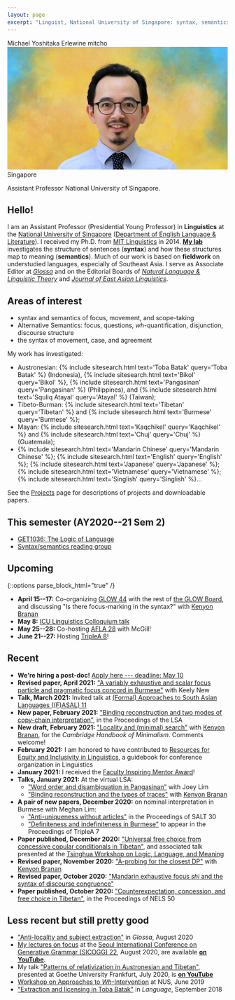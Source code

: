 ```yaml
---
layout: page
excerpt: "Linguist, National University of Singapore: syntax, semantics, fieldwork"
---
```

<div class="vcard">
<span class="fn">Michael Yoshitaka Erlewine</span>
<span class="nickname">mitcho</span>
<span class="photo image"><img src="/static/images/mentor-270x150x2.jpg"/></span>
<span class="adr">
	<span class="country">Singapore</span>
</span>

<span class="title">Assistant Professor</span>
<span class="org">National University of Singapore</span>.
</div>

## Hello!

I am an Assistant Professor (Presidential Young Professor) in **Linguistics** at the [National University of Singapore](http://nus.edu.sg) ([Department of English Language & Literature](http://fas.nus.edu.sg/ell/)). I received my Ph.D. from [MIT Linguistics](http://linguistics.mit.edu/) in 2014. [**My lab**](/lab) investigates the structure of sentences (**syntax**) and how these structures map to meaning (**semantics**). Much of our work is based on **fieldwork** on understudied languages, especially of Southeast Asia. I serve as Associate Editor at [*Glossa*](https://www.glossa-journal.org/) and on the Editorial Boards of [*Natural Language & Linguistic Theory*](https://www.springer.com/journal/11049) and [*Journal of East Asian Linguistics*](https://www.springer.com/journal/10831).

## Areas of interest

*   syntax and semantics of focus, movement, and scope-taking
*   Alternative Semantics: focus, questions, *wh*-quantification, disjunction, discourse structure
*   the syntax of movement, case, and agreement

My work has investigated:
* Austronesian: 
	{% include sitesearch.html text='Toba Batak' query='Toba Batak' %} (Indonesia), 
	{% include sitesearch.html text='Bikol' query='Bikol' %}, 
	{% include sitesearch.html text='Pangasinan' query='Pangasinan' %} (Philippines), and 
	{% include sitesearch.html text='Squliq Atayal' query='Atayal' %} (Taiwan);
* Tibeto-Burman: 
	{% include sitesearch.html text='Tibetan' query='Tibetan' %} and 
	{% include sitesearch.html text='Burmese' query='Burmese' %};
* Mayan: 
	{% include sitesearch.html text='Kaqchikel' query='Kaqchikel' %} and 
	{% include sitesearch.html text='Chuj' query='Chuj' %} (Guatemala);
* {% include sitesearch.html text='Mandarin Chinese' query='Mandarin Chinese' %};
	{% include sitesearch.html text='English' query='English' %};
	{% include sitesearch.html text='Japanese' query='Japanese' %};
	{% include sitesearch.html text='Vietnamese' query='Vietnamese' %};
	{% include sitesearch.html text='Singlish' query='Singlish' %}...

See the [Projects](/projects) page for descriptions of projects and downloadable papers.

## This semester (AY2020--21 Sem 2)

*	[GET1036: The Logic of Language](/nus/lol/)
*	[Syntax/semantics reading group](/nus/synsem/)

## Upcoming

{::options parse_block_html="true" /}

* **April 15--17:** Co-organizing [GLOW 44](https://glowlinguistics.org/44/) with the rest of [the GLOW Board](https://glowlinguistics.org/board/), and discussing "Is there focus-marking in the syntax?" with [Kenyon Branan](https://sites.google.com/view/kbranan/home)
* **May 8:** [ICU Linguistics Colloquium talk](https://sites.google.com/info.icu.ac.jp/linglab/projects/icu-linc/icu-linc)
* **May 25--28:** Co-hosting [AFLA 28](https://lingconf.com/afla28/) with McGill!
* **June 21--27:** Hosting [TripleA 8](https://lingconf.com/triplea8/)!

## Recent

<!--
*	**Paper accepted, September 2019:** ["Philippine clitic pronouns and the lower phase edge"](/research/clitics.html) with Ted Levin, to appear in *Linguistic Inquiry*!
-->

* **We're hiring a post-doc!** [Apply here --- deadline: May 10](https://careers.nus.edu.sg/NUS/job/Kent-Ridge-Postdoctoral-Fellow-Kent/3900844/)
* **Revised paper, April 2021:** ["A variably exhaustive and scalar focus particle and pragmatic focus concord in Burmese"](/research/burmese-hma.html) with Keely New
* **Talk, March 2021:** Invited talk at [(Formal) Approaches to South Asian Languages ((F)ASAL) 11](https://sites.google.com/umn.edu/fasal11/home)
* **New paper, February 2021:** ["Binding reconstruction and two modes of copy-chain interpretation"](/research/chains-lsa.html), in the Proceedings of the LSA
* **New draft, February 2021:** ["Locality and (minimal) search"](/research/locality-search.html) with [Kenyon Branan](https://sites.google.com/view/kbranan/home), for the *Cambridge Handbook of Minimalism*. Comments welcome!
* **February 2021:** I am honored to have contributed to [Resources for Equity and Inclusivity in Linguistics](https://genderinlinguistics.com/reil/), a guidebook for conference organization in Linguistics
* **January 2021:** I received the [Faculty Inspiring Mentor Award](https://fass.nus.edu.sg/news/2021/02/03/fass-inspiring-mentor-2020-award-winners-announced/)!
* **Talks, January 2021:** At the virtual LSA:
	* ["Word order and disambiguation in Pangasinan"](/research/talk-sicogg2020.html) with Joey Lim
	* ["Binding reconstruction and the types of traces"](/research/talk-lsa2021.html) with [Kenyon Branan](https://sites.google.com/view/kbranan/home)
* **A pair of new papers, December 2020:** on nominal interpretation in Burmese with Meghan Lim:
	* ["Anti-uniqueness without articles"](/research/burmese-antiuniqueness.html) in the Proceedings of SALT 30
	* ["Definiteness and indefiniteness in Burmese"](/research/burmese-indef.html) to appear in the Proceedings of TripleA 7
* **Paper published, December 2020:** ["Universal free choice from concessive copular  conditionals in Tibetan"](/research/tibetan-fc.html), and associated talk presented at the [Tsinghua Workshop on Logic, Language, and Meaning](http://tsinghualogic.net/JRC/?page_id=1576)
* **Revised paper, November 2020:** ["Ā-probing for the closest DP"](/research/closest-dp.html) with [Kenyon Branan](https://sites.google.com/view/kbranan/home)
* **Revised paper, October 2020:** ["Mandarin exhaustive focus *shì* and the syntax of discourse congruence"](/research/shi-syntax.html)
* **Paper published, October 2020:** ["Counterexpectation, concession, and free choice in Tibetan"](/research/tibetan-yine-nels.html), in the Proceedings of NELS 50

<!--
* **Talk, September 2020:** "Universal free choice from concessive conditionals" at [Sinn und Bedeutung 25](https://sites.google.com/view/sinn-und-bedeutung-25/). [**Watch on YouTube**](https://youtu.be/ioUZ24tS3xk)
-->
<!--
* **August 20--22:** We hosted **[AFLA 27](https://lingconf.com/afla27/) around the world!** See the talks [on YouTube](https://www.youtube.com/channel/UCriy0C7h15hlxnFXkBp8TIA)!
-->

<!--
* **New paper, August 2020:** ["Anti-pied-piping"](/research/anti-pied-piping.html) with [Kenyon Branan](https://sites.google.com/view/kbranan/home)
-->

<!--
*	**Paper published, May 2020:** ["The typology of nominal licensing in Austronesian voice system languages"](https://mitcho.com/research/voice-typology.html) with Ted Levin and [Coppe van Urk](http://webspace.qmul.ac.uk/cvanurk/), in the [*Proceedings of AFLA 26*](https://ir.lib.uwo.ca/afla/aflaxxvi/)
-->

<!--
*	**Revised paper, March 2020:** ["A syntactic universal in a contact language: The story of Singlish *already*"](/research/already.html)

*	**Revised paper, December 2019:** ["Bikol clefts and topics and the Austronesian extraction restriction"](https://mitcho.com/research/bikol.html) with Cheryl Lim
-->

## Less recent but still pretty good

*	["Anti-locality and subject extraction"](/research/subjex.html) in *Glossa*, August 2020
*	[My lectures on focus](/teaching/sicogg22/) at the [Seoul International Conference on Generative Grammar (SICOGG) 22](http://2020.sicogg.or.kr/), August 2020, are available [**on YouTube**](https://www.youtube.com/playlist?list=PL6SGOGg9_ZI4f1SracdbKfFW7zC_yPx_l).
*	My talk ["Patterns of relativization in Austronesian and Tibetan"](/research/talk-tibetan-austronesian.html), presented at Goethe University Frankfurt, July 2020, is [**on YouTube**](https://youtu.be/Qng7auLtxsE)
*	[Workshop on Approaches to *Wh*-Intervention](https://lingconf.com/intervention/) at NUS, June 2019
*	["Extraction and licensing in Toba Batak"](https://www.linguisticsociety.org/sites/default/files/08_94.3Erlewine.pdf) in *Language*, September 2018

